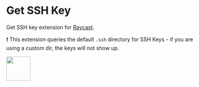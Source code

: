 # Get SSH Key

Get SSH key extension for [Raycast](https://www.raycast.com/).

❗ This extension queries the default `.ssh` directory for SSH Keys - if you are using a custom dir, the keys will not show up.

<a title="Install get-ssh-key Raycast Extension" href="https://www.raycast.com/Theon/get-ssh-key"><img src="https://www.raycast.com/Theon/get-ssh-key/install_button@2x.png?v=1.1" height="64" alt="" style="height: 64px;"></a>